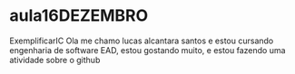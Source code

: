 # aula16DEZEMBRO
ExemplificarIC
Ola me chamo lucas alcantara santos e estou cursando engenharia de software EAD, estou gostando muito, e estou fazendo uma atividade sobre o github
